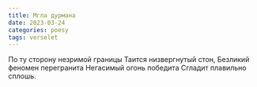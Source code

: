 ```yaml
---
title: Мгла дурмана
date: 2023-03-24
categories: poesy
tags: verselet
---
```

По ту сторону незримой границы
Таится низвергнутый стон,
Безликий феномен перегранита
Негасимый огонь победита
Сгладит плавильно сплошь.
